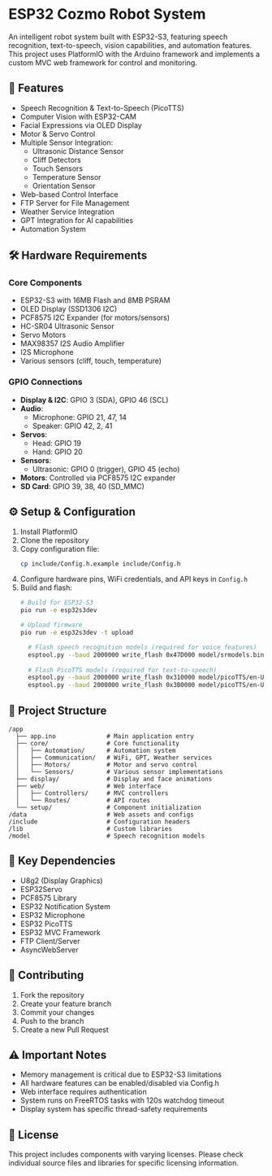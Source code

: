 # ESP32 Cozmo Robot System

An intelligent robot system built with ESP32-S3, featuring speech recognition, text-to-speech, vision capabilities, and automation features. This project uses PlatformIO with the Arduino framework and implements a custom MVC web framework for control and monitoring.

## 🚀 Features

- Speech Recognition & Text-to-Speech (PicoTTS)
- Computer Vision with ESP32-CAM
- Facial Expressions via OLED Display
- Motor & Servo Control
- Multiple Sensor Integration:
  - Ultrasonic Distance Sensor
  - Cliff Detectors
  - Touch Sensors
  - Temperature Sensor
  - Orientation Sensor
- Web-based Control Interface
- FTP Server for File Management
- Weather Service Integration
- GPT Integration for AI capabilities
- Automation System

## 🛠️ Hardware Requirements

### Core Components
- ESP32-S3 with 16MB Flash and 8MB PSRAM
- OLED Display (SSD1306 I2C)
- PCF8575 I2C Expander (for motors/sensors)
- HC-SR04 Ultrasonic Sensor
- Servo Motors
- MAX98357 I2S Audio Amplifier
- I2S Microphone
- Various sensors (cliff, touch, temperature)

### GPIO Connections
- **Display & I2C**: GPIO 3 (SDA), GPIO 46 (SCL)
- **Audio**: 
  - Microphone: GPIO 21, 47, 14
  - Speaker: GPIO 42, 2, 41
- **Servos**: 
  - Head: GPIO 19
  - Hand: GPIO 20
- **Sensors**: 
  - Ultrasonic: GPIO 0 (trigger), GPIO 45 (echo)
- **Motors**: Controlled via PCF8575 I2C expander
- **SD Card**: GPIO 39, 38, 40 (SD_MMC)

## ⚙️ Setup & Configuration

1. Install PlatformIO
2. Clone the repository
3. Copy configuration file:
   ```bash
   cp include/Config.h.example include/Config.h
   ```
4. Configure hardware pins, WiFi credentials, and API keys in `Config.h`
5. Build and flash:
   ```bash
   # Build for ESP32-S3
   pio run -e esp32s3dev
   
   # Upload firmware
   pio run -e esp32s3dev -t upload
   
	 # Flash speech recognition models (required for voice features)
	 esptool.py --baud 2000000 write_flash 0x47D000 model/srmodels.bin
		
	 # Flash PicoTTS models (required for text-to-speech)
	 esptool.py --baud 2000000 write_flash 0x310000 model/picoTTS/en-US_ta.bin
	 esptool.py --baud 2000000 write_flash 0x3B0000 model/picoTTS/en-US_lh0_sg.bin
   ```

## 📁 Project Structure

```
/app
  ├── app.ino              # Main application entry
  ├── core/                # Core functionality
  │   ├── Automation/      # Automation system
  │   ├── Communication/   # WiFi, GPT, Weather services
  │   ├── Motors/          # Motor and servo control
  │   └── Sensors/         # Various sensor implementations
  ├── display/             # Display and face animations
  ├── web/                 # Web interface
  │   ├── Controllers/     # MVC controllers
  │   └── Routes/          # API routes
  └── setup/               # Component initialization
/data                      # Web assets and configs
/include                   # Configuration headers
/lib                       # Custom libraries
/model                     # Speech recognition models
```

## 🔧 Key Dependencies

- U8g2 (Display Graphics)
- ESP32Servo
- PCF8575 Library
- ESP32 Notification System
- ESP32 Microphone
- ESP32 PicoTTS
- ESP32 MVC Framework
- FTP Client/Server
- AsyncWebServer

## 🤝 Contributing

1. Fork the repository
2. Create your feature branch
3. Commit your changes
4. Push to the branch
5. Create a new Pull Request

## ⚠️ Important Notes

- Memory management is critical due to ESP32-S3 limitations
- All hardware features can be enabled/disabled via Config.h
- Web interface requires authentication
- System runs on FreeRTOS tasks with 120s watchdog timeout
- Display system has specific thread-safety requirements

## 📝 License

This project includes components with varying licenses. Please check individual source files and libraries for specific licensing information.
